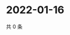 # 2022-01-16

共 0 条

<!-- BEGIN WEIBO -->
<!-- 最后更新时间 Sun Jan 16 2022 08:55:00 GMT+0800 (China Standard Time) -->

<!-- END WEIBO -->
